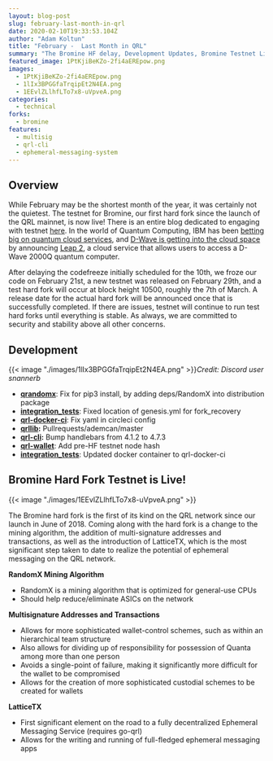 ```yaml
---
layout: blog-post
slug: february-last-month-in-qrl
date: 2020-02-10T19:33:53.104Z
author: "Adam Koltun"
title: "February -  Last Month in QRL"
summary: "The Bromine HF delay, Development Updates, Bromine Testnet Live"
featured_image: 1PtKjiBeKZo-2fi4aEREpow.png
images:
  - 1PtKjiBeKZo-2fi4aEREpow.png
  - 1lIx3BPGGfaTrqipEt2N4EA.png
  - 1EEvlZLlhfLTo7x8-uVpveA.png
categories:
  - technical
forks:
  - bromine
features:
  - multisig
  - qrl-cli
  - ephemeral-messaging-system
---
```


## Overview

While February may be the shortest month of the year, it was certainly not the quietest. The testnet for Bromine, our first hard fork since the launch of the QRL mainnet, is now live! There is an entire blog dedicated to engaging with testnet [here](/blog/bromine-testnet-is-live). In the world of Quantum Computing, IBM has been [betting big on quantum cloud services](https://www.ciodive.com/news/ibm-blockchain-cloud-revenue-jerry-cuomo/572037/), and [D-Wave is getting into the cloud space](https://venturebeat.com/2020/02/26/d-wave-announces-leap-2-its-cloud-service-for-quantum-computing-applications/) by announcing [Leap 2](https://www.dwavesys.com/take-leap), a cloud service that allows users to access a D-Wave 2000Q quantum computer.

After delaying the codefreeze initially scheduled for the 10th, we froze our code on February 21st, a new testnet was released on February 29th, and a test hard fork will occur at block height 10500, roughly the 7th of March. A release date for the actual hard fork will be announced once that is successfully completed. If there are issues, testnet will continue to run test hard forks until everything is stable. As always, we are committed to security and stability above all other concerns.

## Development

{{< image "./images/1lIx3BPGGfaTrqipEt2N4EA.png" >}}*Credit: Discord user snannerb*

* **[qrandomx](https://github.com/theQRL/qrandomx/commit/2da94de739ae722bb074ff22e2728504231807ec)**: Fix for pip3 install, by adding deps/RandomX into distribution package
* **[integration_tests](https://github.com/theQRL/integration_tests/commit/e40df2e825dc87579c8d481e320f1a8088dd76c0)**: Fixed location of genesis.yml for fork_recovery
* **[qrl-docker-ci](https://github.com/theQRL/qrl-docker-ci/commit/a4bccbc6fe6f5f497a2cafe6d3658601de3c3095)**: Fix yaml in circleci config
* **[qrllib](https://github.com/theQRL/qrllib/commit/641ec32e7ff84dc10a07ed0f049321287113e3bc):** Pullrequests/ademcan/master
* **[qrl-cli](https://github.com/theQRL/qrl-cli/commit/262f8eaeb4bcb6ffe8b8c43e640cff966907a3e2):** Bump handlebars from 4.1.2 to 4.7.3
* **[qrl-wallet](https://github.com/theQRL/qrl-wallet/commit/965a127f35dd90b8a100b9a93a41147bb2300a25)**: Add pre-HF testnet node hash
* **[integration_tests](https://github.com/theQRL/integration_tests/commit/5769881780c20e6af449d9f18dfed77d53beca40)**: Updated docker container to qrl-docker-ci

## Bromine Hard Fork Testnet is Live!

{{< image "./images/1EEvlZLlhfLTo7x8-uVpveA.png" >}}

The Bromine hard fork is the first of its kind on the QRL network since our launch in June of 2018. Coming along with the hard fork is a change to the mining algorithm, the addition of multi-signature addresses and transactions, as well as the introduction of LatticeTX, which is the most significant step taken to date to realize the potential of ephemeral messaging on the QRL network.

**RandomX Mining Algorithm**

* RandomX is a mining algorithm that is optimized for general-use CPUs
* Should help reduce/eliminate ASICs on the network

**Multisignature Addresses and Transactions**

* Allows for more sophisticated wallet-control schemes, such as within an hierarchical team structure
* Also allows for dividing up of responsibility for possession of Quanta among more than one person
* Avoids a single-point of failure, making it significantly more difficult for the wallet to be compromised
* Allows for the creation of more sophisticated custodial schemes to be created for wallets

**LatticeTX**

* First significant element on the road to a fully decentralized Ephemeral Messaging Service (requires go-qrl)
* Allows for the writing and running of full-fledged ephemeral messaging apps